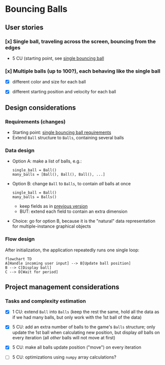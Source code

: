 # Bouncing Balls

## User stories

### [x] Single ball, traveling across the screen, bouncing from the edges
- 5 CU (starting point, see [single bouncing ball](./bouncing-single.md)

### [x] Multiple balls (up to 100?), each behaving like the single ball
- [x] different color and size for each ball
- [x] different starting position and velocity for each ball


## Design considerations

### Requirements (changes)
- Starting point: [single bouncing ball requirements](./bouncing-single.md#Requirements)
- Extend `Ball` structure to `Balls`, containing several balls

### Data design
- Option A: make a list of balls, e.g.:
  ```
  single_ball = Ball()
  many_balls = [Ball(), Ball(), Ball(), ...]
  ```

- Option B: change `Ball` to `Balls`, to contain _all_ balls at once
  ```
  single_ball = Ball()
  many_balls = Balls()
  ```
  - keep fields as in [previous version](./bouncing-single.md)
  - BUT: extend each field to contain an extra dimension

- Choice: go for option B, because it is the "natural" data
  representation for multiple-instance graphical objects

### Flow design
After initialization, the application repeatedly runs one single loop:
```mermaid
flowchart TD
A[Handle incoming user input] --> B[Update ball position]
B --> C[Display ball]
C --> D[Wait for period]
```
  
## Project management considerations

### Tasks and complexity estimation

- [x] 1 CU: extend `Ball` into `Balls` (keep the rest the same,
  hold all the data as if we had many balls, but only work with
  the 1st ball of the data)
  
- [x] 5 CU: add an extra number of balls to the game's `Balls`
  structure; only update the 1st ball when calculating new position,
  but display _all_ balls on every iteration (all _other_ balls
  will not move at first)
  
- [x] 5 CU: make all balls update position ("move") on every
  iteration
  
- [ ] 5 CU: optimizations using `numpy` array calculations?
